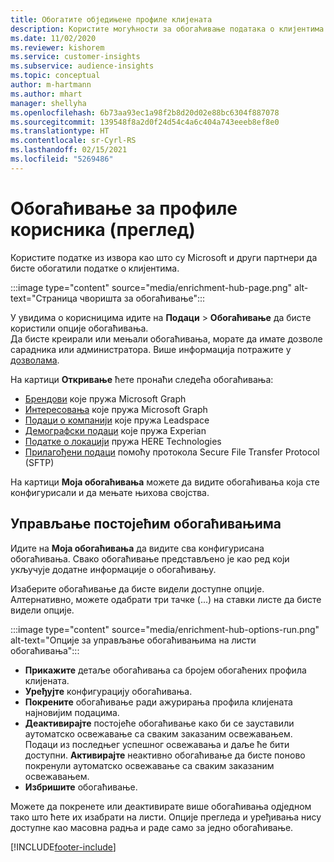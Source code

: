 ```yaml
---
title: Обогатите обједињене профиле клијената
description: Користите могућности за обогаћивање података о клијентима.
ms.date: 11/02/2020
ms.reviewer: kishorem
ms.service: customer-insights
ms.subservice: audience-insights
ms.topic: conceptual
author: m-hartmann
ms.author: mhart
manager: shellyha
ms.openlocfilehash: 6b73aa93ec1a98f2b8d20d02e88bc6304f887078
ms.sourcegitcommit: 139548f8a2d0f24d54c4a6c404a743eeeb8ef8e0
ms.translationtype: HT
ms.contentlocale: sr-Cyrl-RS
ms.lasthandoff: 02/15/2021
ms.locfileid: "5269486"
---
```

# <a name="enrichment-for-customer-profiles-preview"></a>Обогаћивање за профиле корисника (преглед)

Користите податке из извора као што су Microsoft и други партнери да бисте обогатили податке о клијентима.

:::image type="content" source="media/enrichment-hub-page.png" alt-text="Страница чворишта за обогаћивање":::

У увидима о корисницима идите на **Подаци** > **Обогаћивање** да бисте користили опције обогаћивања.    
Да бисте креирали или мењали обогаћивања, морате да имате дозволе сарадника или администратора. Више информација потражите у [дозволама](permissions.md).

На картици **Откривање** ћете пронаћи следећа обогаћивања:

- [Брендови](enrichment-microsoft-graph.md) које пружа Microsoft Graph
- [Интересовања](enrichment-microsoft-graph.md) које пружа Microsoft Graph
- [Подаци о компанији](enrichment-leadspace.md) које пружа Leadspace
- [Демографски подаци](enrichment-experian.md) које пружа Experian
- [Податке о локацији](enrichment-here.md) пружа HERE Technologies
- [Прилагођени подаци](enrichment-SFTP-custom-import.md) помоћу протокола Secure File Transfer Protocol (SFTP)

На картици **Моја обогаћивања** можете да видите обогаћивања која сте конфигурисали и да мењате њихова својства.

## <a name="manage-existing-enrichments"></a>Управљање постојећим обогаћивањима

Идите на **Моја обогаћивања** да видите сва конфигурисана обогаћивања. Свако обогаћивање представљено је као ред који укључује додатне информације о обогаћивању.

Изаберите обогаћивање да бисте видели доступне опције. Алтернативно, можете одабрати три тачке (...) на ставки листе да бисте видели опције.

:::image type="content" source="media/enrichment-hub-options-run.png" alt-text="Опције за управљање обогаћивањима на листи обогаћивања":::

- **Прикажите** детаље обогаћивања са бројем обогаћених профила клијената.
- **Уређујте** конфигурацију обогаћивања.
- **Покрените** обогаћивање ради ажурирања профила клијената најновијим подацима.
- **Деактивирајте** постојеће обогаћивање како би се зауставили аутоматско освежавање са сваким заказаним освежавањем. Подаци из последњег успешног освежавања и даље ће бити доступни. **Активирајте** неактивно обогаћивање да бисте поново покренули аутоматско освежавање са сваким заказаним освежавањем.
- **Избришите** обогаћивање.

Можете да покренете или деактивирате више обогаћивања одједном тако што ћете их изабрати на листи. Опције прегледа и уређивања нису доступне као масовна радња и раде само за једно обогаћивање.


[!INCLUDE[footer-include](../includes/footer-banner.md)]